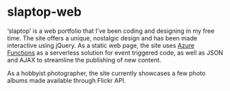 # slaptop-web

‘slaptop’ is a web portfolio that I’ve been coding and designing in my free time. The site offers a unique, nostalgic design and has been made interactive using jQuery. As a static web page, the site uses [Azure Functions](https://github.com/omzification/slaptop_functions) as a serverless solution for event triggered code, as well as JSON and AJAX to streamline the publishing of new content. 

As a hobbyist photographer, the site currently showcases a few photo albums made available through Flickr API.

